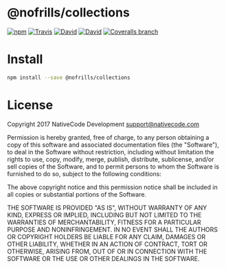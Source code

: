 # @nofrills/collections

[![npm](https://img.shields.io/npm/v/@nofrills/collections.svg?style=flat-square)](https://www.npmjs.com/package/@nofrills/collections)
[![Travis](https://img.shields.io/travis/nativecode-dev/nofrills-collections.svg?style=flat-square&label=travis)](https://travis-ci.org/nativecode-dev/nofrills-collections)
[![David](https://img.shields.io/david/nativecode-dev/nofrills-collections.svg?style=flat-square&label=deps)](https://www.npmjs.com/package/@nofrills/collections)
[![David](https://img.shields.io/david/dev/nativecode-dev/nofrills-collections.svg?style=flat-square&label=devdeps)](https://www.npmjs.com/package/@nofrills/collections)
[![Coveralls branch](https://img.shields.io/coveralls/nativecode-dev/nofrills-collections/master.svg?style=flat-square)](https://coveralls.io/r/nativecode-dev/nofrills-collections?branch=master)

# Install

```bash
npm install --save @nofrills/collections
```

# License
Copyright 2017 NativeCode Development <support@nativecode.com>

Permission is hereby granted, free of charge, to any person obtaining a copy of this software and associated
documentation files (the "Software"), to deal in the Software without restriction, including without
limitation the rights to use, copy, modify, merge, publish, distribute, sublicense, and/or sell copies of the
Software, and to permit persons to whom the Software is furnished to do so, subject to the following
conditions:

The above copyright notice and this permission notice shall be included in all copies or substantial portions
of the Software.

THE SOFTWARE IS PROVIDED "AS IS", WITHOUT WARRANTY OF ANY KIND, EXPRESS OR IMPLIED, INCLUDING BUT NOT LIMITED
TO THE WARRANTIES OF MERCHANTABILITY, FITNESS FOR A PARTICULAR PURPOSE AND NONINFRINGEMENT. IN NO EVENT SHALL
THE AUTHORS OR COPYRIGHT HOLDERS BE LIABLE FOR ANY CLAIM, DAMAGES OR OTHER LIABILITY, WHETHER IN AN ACTION OF
CONTRACT, TORT OR OTHERWISE, ARISING FROM, OUT OF OR IN CONNECTION WITH THE SOFTWARE OR THE USE OR OTHER
DEALINGS IN THE SOFTWARE.
